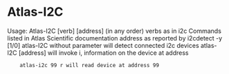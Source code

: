 # Atlas-I2C
Usage: Atlas-I2C [verb] [address] (in any order)
		verbs as in i2c Commands listed in Atlas Scientific documentation
		address as reported by i2cdetect -y [1/0] 
		atlas-I2C without parameter will detect connected i2c devices
		atlas-I2C [address] will invoke i, information on the device at address 

		atlas-i2c 99 r will read device at address 99
